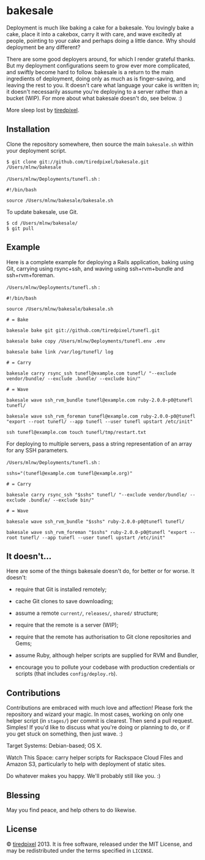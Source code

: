# bakesale

Deployment is much like baking a cake for a bakesale. You lovingly bake a cake,
place it into a cakebox, carry it with care, and wave excitedly at people,
pointing to your cake and perhaps doing a little dance. Why should deployment be
any different?

There are some good deployers around, for which I render grateful thanks. But
my deployment configurations seem to grow ever more complicated, and swiftly
become hard to follow. bakesale is a return to the main ingredients of
deployment, doing only as much as is finger-saving, and leaving the rest to you.
It doesn't care what language your cake is written in; it doesn't necessarily
assume you're deploying to a server rather than a bucket (WIP). For more about
what bakesale doesn't do, see below. :)

More sleep lost by [tiredpixel](http://www.tiredpixel.com).


## Installation

Clone the repository somewhere, then source the main `bakesale.sh` within your
deployment script.

    $ git clone git://github.com/tiredpixel/bakesale.git /Users/mlnw/bakesale

`/Users/mlnw/Deployments/tunefl.sh` :

    #!/bin/bash
    
    source /Users/mlnw/bakesale/bakesale.sh

To update bakesale, use Git.

    $ cd /Users/mlnw/bakesale/
    $ git pull


## Example

Here is a complete example for deploying a Rails application, baking using Git,
carrying using rsync+ssh, and waving using ssh+rvm+bundle and ssh+rvm+foreman.

`/Users/mlnw/Deployments/tunefl.sh` :

    #!/bin/bash
    
    source /Users/mlnw/bakesale/bakesale.sh
    
    # = Bake
    
    bakesale bake git git://github.com/tiredpixel/tunefl.git
    
    bakesale bake copy /Users/mlnw/Deployments/tunefl.env .env
    
    bakesale bake link /var/log/tunefl/ log
    
    # = Carry
    
    bakesale carry rsync_ssh tunefl@example.com tunefl/ "--exclude vendor/bundle/ --exclude .bundle/ --exclude bin/"
    
    # = Wave
    
    bakesale wave ssh_rvm_bundle tunefl@example.com ruby-2.0.0-p0@tunefl tunefl/
    
    bakesale wave ssh_rvm_foreman tunefl@example.com ruby-2.0.0-p0@tunefl "export --root tunefl/ --app tunefl --user tunefl upstart /etc/init"
    
    ssh tunefl@example.com touch tunefl/tmp/restart.txt

For deploying to multiple servers, pass a string representation of an array for
any SSH parameters.

`/Users/mlnw/Deployments/tunefl.sh` :

    sshs="(tunefl@example.com tunefl@example.org)"
    
    # = Carry
    
    bakesale carry rsync_ssh "$sshs" tunefl/ "--exclude vendor/bundle/ --exclude .bundle/ --exclude bin/"
    
    # = Wave
    
    bakesale wave ssh_rvm_bundle "$sshs" ruby-2.0.0-p0@tunefl tunefl/
    
    bakesale wave ssh_rvm_foreman "$sshs" ruby-2.0.0-p0@tunefl "export --root tunefl/ --app tunefl --user tunefl upstart /etc/init"


## It doesn't...

Here are some of the things bakesale doesn't do, for better or for worse. It
doesn't:

- require that Git is installed remotely;

- cache Git clones to save downloading;

- assume a remote `current/`, `releases/`, `shared/` structure;

- require that the remote is a server (WIP);

- require that the remote has authorisation to Git clone repositories and Gems;

- assume Ruby, although helper scripts are supplied for RVM and Bundler,

- encourage you to pollute your codebase with production credentials or scripts (that includes `config/deploy.rb`).


## Contributions

Contributions are embraced with much love and affection! Please fork the
repository and wizard your magic. In most cases, working on only one helper
script (in `stages/`) per commit is clearest. Then send a pull request. Simples!
If you'd like to discuss what you're doing or planning to do, or if you get
stuck on something, then just wave. :)

Target Systems: Debian-based; OS X.

Watch This Space: carry helper scripts for Rackspace Cloud Files and Amazon S3,
particularly to help with deployment of static sites.

Do whatever makes you happy. We'll probably still like you. :)


## Blessing

May you find peace, and help others to do likewise.


## License

© [tiredpixel](http://www.tiredpixel.com) 2013. It is free software, released
under the MIT License, and may be redistributed under the terms specified in
`LICENSE`.
